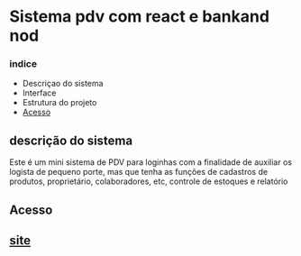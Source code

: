 <h1> Sistema pdv com react e bankand nod</h1>
<h3>indice</h3>
<ul>
  <li>Descriçao do sistema</li>
  <li>Interface</li>
<li>Estrutura do projeto</li>
<a href="#Acesso"><li>Acesso</li></a>

</ul>

<h2>descrição do sistema</h2>
<p> Este é um mini sistema de PDV para loginhas com a finalidade de auxiliar os logista de pequeno porte, mas que tenha as funções de cadastros de produtos, proprietário, colaboradores, etc, controle de estoques e relatório</p>
<h2>Acesso</h2>
<a href="https://tiny-piroshki-88cc05.netlify.app/"><h2>site</h2></a>

